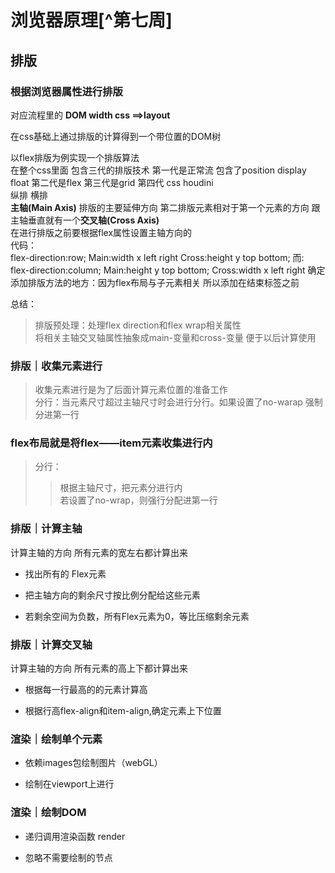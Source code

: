 # 浏览器原理[^第七周] #  

## 排版 ##  

### **根据浏览器属性进行排版** ###  

对应流程里的 **DOM width css ==>layout**  

在css基础上通过排版的计算得到一个带位置的DOM树  

以flex排版为例实现一个排版算法  
在整个css里面 包含三代的排版技术 第一代是正常流 包含了position display float  第二代是flex 第三代是grid 第四代 css houdini  
纵排 横排  
**主轴(Main Axis)** 排版的主要延伸方向 第二排版元素相对于第一个元素的方向 跟主轴垂直就有一个**交叉轴(Cross Axis)**  
在进行排版之前要根据flex属性设置主轴方向的  
代码：  
      flex-direction:row;
      Main:width x left right
      Cross:height y top bottom;
而:  
      flex-direction:column;
      Main:height y top bottom;
      Cross:width x left right
确定添加排版方法的地方：因为flex布局与子元素相关 所以添加在结束标签之前  

总结：  

  >排版预处理：处理flex direction和flex wrap相关属性  
  >将相关主轴交叉轴属性抽象成main-变量和cross-变量 便于以后计算使用  

### **排版｜收集元素进行** ###  

  >收集元素进行是为了后面计算元素位置的准备工作  
  >分行：当元素尺寸超过主轴尺寸时会进行分行。如果设置了no-warap 强制分进第一行  

### **flex布局就是将flex——item元素收集进行内** ###  

  >分行：  
  >>根据主轴尺寸，把元素分进行内  
  >>若设置了no-wrap，则强行分配进第一行  

### **排版｜计算主轴** ###  

计算主轴的方向 所有元素的宽左右都计算出来

+ 找出所有的 Flex元素  

+ 把主轴方向的剩余尺寸按比例分配给这些元素  

+ 若剩余空间为负数，所有Flex元素为0，等比压缩剩余元素  

### **排版｜计算交叉轴** ###  

计算主轴的方向 所有元素的高上下都计算出来  

+ 根据每一行最高的的元素计算高  

+ 根据行高flex-align和item-align,确定元素上下位置  

### **渲染｜绘制单个元素** ###  

+ 依赖images包绘制图片（webGL）  

+ 绘制在viewport上进行  

### **渲染｜绘制DOM** ### 

+ 递归调用渲染函数 render  

+ 忽略不需要绘制的节点  

